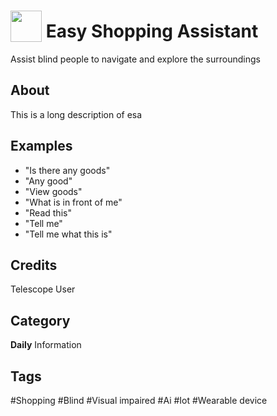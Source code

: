 # <img src="https://raw.githack.com/FortAwesome/Font-Awesome/master/svgs/solid/dove.svg" card_color="#000090" width="50" height="50" style="vertical-align:bottom"/> Easy Shopping Assistant
Assist blind people to navigate and explore the surroundings

## About
This is a long description of esa

## Examples
* "Is there any goods"
* "Any good"
* "View goods"
* "What is in front of me"
* "Read this"
* "Tell me"
* "Tell me what this is"

## Credits
Telescope User

## Category
**Daily**
Information

## Tags
#Shopping
#Blind
#Visual impaired
#Ai
#Iot
#Wearable device

